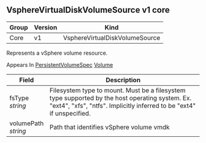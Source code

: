 ## VsphereVirtualDiskVolumeSource v1 core

Group        | Version     | Kind
------------ | ---------- | -----------
Core | v1 | VsphereVirtualDiskVolumeSource



Represents a vSphere volume resource.

<aside class="notice">
Appears In  <a href="#persistentvolumespec-v1">PersistentVolumeSpec</a>  <a href="#volume-v1">Volume</a> </aside>

Field        | Description
------------ | -----------
fsType <br /> *string*  | Filesystem type to mount. Must be a filesystem type supported by the host operating system. Ex. "ext4", "xfs", "ntfs". Implicitly inferred to be "ext4" if unspecified.
volumePath <br /> *string*  | Path that identifies vSphere volume vmdk

